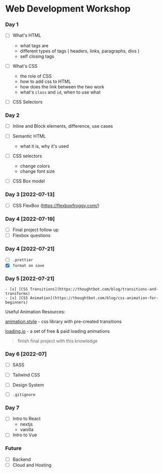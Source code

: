 # Web Development Workshop

### Day 1

- [ ] What's HTML
    - what tags are
    - different types of tags ( headers, links, paragraphs, divs )
    - self closing tags

- [ ] What's CSS
    - the role of CSS
    - how to add css to HTML
    - how does the link between the two work
    - what's `class` and `id`, when to use what
- [ ] CSS Selectors

### Day 2
- [ ] Inline and Block elements, difference, use cases
- [ ] Semantic HTML
    - what it is, why it's used

- [ ] CSS selectors
    - change colors
    - change font size
- [ ] CSS Box model

### Day 3 [2022-07-13]
- [ ] CSS FlexBox (https://flexboxfroggy.com/)

### Day 4 [2022-07-19]
- [ ] Final project follow up
- [ ] Flexbox questions

### Day 4 [2022-07-21]

- [ ] `.prettier`
- [x] `format on save`

### Day 5 [2022-07-21]
    - [x] [CSS Transitions](https://thoughtbot.com/blog/transitions-and-transforms)
    - [x] [CSS Animation](https://thoughtbot.com/blog/css-animation-for-beginners)

Useful Animation Resources:

[animation.style](https://animate.style) - css library with pre-created transitions

[loading.io](https://loading.io) - a set of free & paid loading animations

> finish final project with this knowledge
### Day 6 [2022-07]

- [ ] SASS
- [ ] Tailwind CSS

- [ ] Design System

- [ ] `.gitignore`

### Day 7

- [ ] Intro to React
    - nextjs
    - vanilla
- [ ] Intro to Vue

### Future

- [ ] Backend
- [ ] Cloud and Hosting